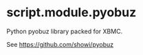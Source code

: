 script.module.pyobuz
======================

Python pyobuz library packed for XBMC.

See https://github.com/showi/pyobuz
